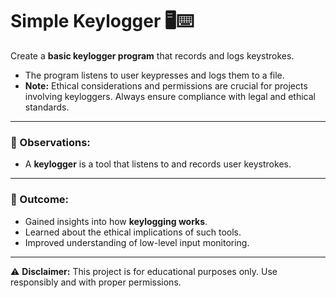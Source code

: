 # Simple Keylogger 🖥️⌨️  

Create a **basic keylogger program** that records and logs keystrokes.  
- The program listens to user keypresses and logs them to a file.  
- **Note:** Ethical considerations and permissions are crucial for projects involving keyloggers. Always ensure compliance with legal and ethical standards.  

---

### 📌 Observations:  

- A **keylogger** is a tool that listens to and records user keystrokes.  

---

### 🎯 Outcome:  

- Gained insights into how **keylogging works**.  
- Learned about the ethical implications of such tools.  
- Improved understanding of low-level input monitoring.  

---

⚠️ **Disclaimer:** This project is for educational purposes only. Use responsibly and with proper permissions.  
